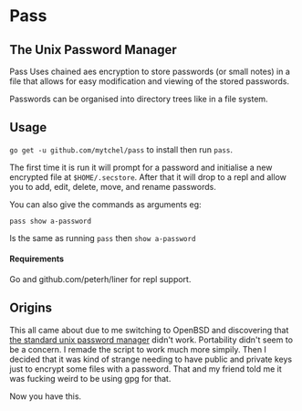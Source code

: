 # Pass
## The Unix Password Manager

Pass Uses chained aes encryption to store passwords (or small notes) in a file
that allows for easy modification and viewing of the stored passwords.

Passwords can be organised into directory trees like in a file system.

## Usage

`go get -u github.com/mytchel/pass` to install then run `pass`.

The first time it is run it will prompt for a password and initialise 
a new encrypted file at `$HOME/.secstore`. After that it will drop to 
a repl and allow you to add, edit, delete, move, and rename passwords.

You can also give the commands as arguments eg: 
```
pass show a-password
```

Is the same as running `pass` then `show a-password`

#### Requirements

Go and github.com/peterh/liner for repl support.

## Origins

This all came about due to me switching to OpenBSD and discovering that 
[the standard unix password manager](http://www.passwordstore.org/) didn't work.
Portability didn't seem to be a concern. I remade the script to work much more
simpily. Then I decided that it was kind of strange needing to have public and 
private keys just to encrypt some files with a password. That and my friend told 
me it was fucking weird to be using gpg for that. 

Now you have this.
